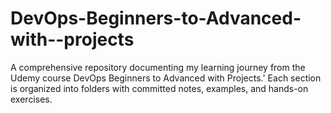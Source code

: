 # DevOps-Beginners-to-Advanced-with--projects
A comprehensive repository documenting my learning journey from the Udemy course  DevOps Beginners to Advanced with Projects.' Each section is organized into folders with committed notes, examples, and hands-on exercises.
